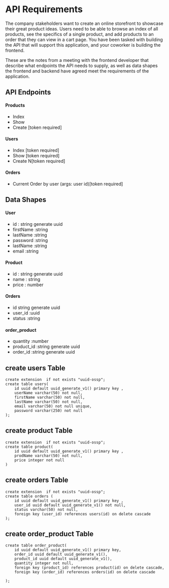 # API Requirements
The company stakeholders want to create an online storefront to showcase their great product ideas. Users need to be able to browse an index of all products, see the specifics of a single product, and add products to an order that they can view in a cart page. You have been tasked with building the API that will support this application, and your coworker is building the frontend.

These are the notes from a meeting with the frontend developer that describe what endpoints the API needs to supply, as well as data shapes the frontend and backend have agreed meet the requirements of the application. 

## API Endpoints
#### Products
- Index 
- Show
- Create [token required]


#### Users
- Index [token required]
- Show [token required]
- Create N[token required]

#### Orders
- Current Order by user (args: user id)[token required]


## Data Shapes
#### User
- id : string generate uuid 
- firstName :string
- lastName :string
- password :string
- lastName :string
- email :string
#### Product
-  id : string generate uuid 
-  name : string
-  price : number



#### Orders
- id string generate uuid 
- user_id :uuid
- status :string
#### order_product
- quantity   :number
- product_id :string generate uuid 
- order_id   :string generate uuid 


## create users Table  
```
create extension  if not exists "uuid-ossp";
create table users(
    id uuid default uuid_generate_v1() primary key ,
    userName varchar(50) not null,
    firstName varchar(50) not null,
    lastName varchar(50) not null,
    email varchar(50) not null unique,
    password varchar(250) not null
);
 ```

## create product Table 
```
create extension  if not exists "uuid-ossp";
create table product(
    id uuid default uuid_generate_v1() primary key ,
    prodName varchar(50) not null,
    price integer not null
)
```
## create orders Table

```
create extension  if not exists "uuid-ossp";
create table orders (
    id uuid default uuid_generate_v1() primary key ,
    user_id uuid default uuid_generate_v1() not null,
    status varchar(50) not null,
    foreign key (user_id) references users(id) on delete cascade
);
```
## create order_product Table 
```
create table order_product(
    id uuid default uuid_generate_v1() primary key,
    order_id uuid default uuid_generate_v1(),
    product_id uuid default uuid_generate_v1(),
    quantity integer not null,
    foreign key (product_id) references product(id) on delete cascade,
    foreign key (order_id) references orders(id) on delete cascade
    
);
```
